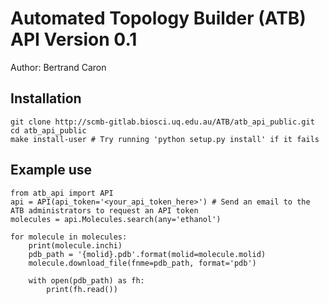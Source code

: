 # Automated Topology Builder (ATB) API Version 0.1

Author: Bertrand Caron

## Installation

```
git clone http://scmb-gitlab.biosci.uq.edu.au/ATB/atb_api_public.git
cd atb_api_public
make install-user # Try running 'python setup.py install' if it fails
```

## Example use

```
from atb_api import API
api = API(api_token='<your_api_token_here>') # Send an email to the ATB administrators to request an API token
molecules = api.Molecules.search(any='ethanol')

for molecule in molecules:
    print(molecule.inchi)
    pdb_path = '{molid}.pdb'.format(molid=molecule.molid)
    molecule.download_file(fnme=pdb_path, format='pdb')

    with open(pdb_path) as fh:
        print(fh.read())
```
		
